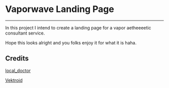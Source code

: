 # Vaporwave Landing Page
------------------------

In this project I intend to create a landing page for a vapor aetheeeetic consultant service.<br />

Hope this looks alright and you folks enjoy it for what it is haha.

## Credits

<a href="https://www.shutterstock.com/image-vector/cyberpunk-vaporwave-style-art-collage-hands-1772265800?utm_source=sstkblog&utm_medium=cta&utm_campaign=blog-cta&utm_content=collections">local_doctor</a>


<a href="https://vektroid.bandcamp.com/music">Vektroid</a>

